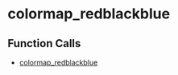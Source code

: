# colormap_redblackblue

## Function Calls
- [colormap_redblackblue](CSD/CSDplotter-0.1.1/methods/colormap_redblackblue.md)

